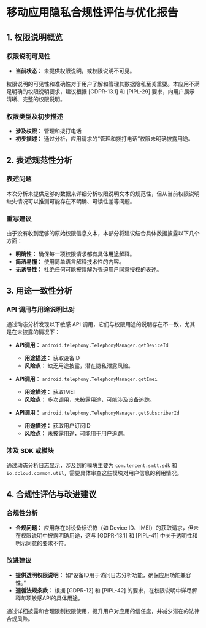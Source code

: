 # 移动应用隐私合规性评估与优化报告

## 1. 权限说明概览

### 权限说明可见性
- **当前状态：** 未提供权限说明，或权限说明不可见。
  
权限说明的可见性和准确性对于用户了解和管理其数据隐私至关重要。本应用不满足明确的权限说明要求，建议根据 [GDPR-13.1] 和 [PIPL-29] 要求，向用户展示清晰、完整的权限说明。

### 权限类型及初步描述
- **涉及权限：** 管理和拨打电话
- **初步描述：** 通过分析，应用请求的“管理和拨打电话”权限未明确披露用途。

## 2. 表述规范性分析

### 表述问题
本次分析未提供足够的数据来详细分析权限说明文本的规范性，但从当前权限说明缺失情况可以推测可能存在不明确、可读性差等问题。

### 重写建议
由于没有收到足够的原始权限信息文本，本部分将建议结合具体数据披露以下几个方面：
- **明确性：** 确保每一项权限请求都有具体用途解释。
- **简洁易懂：** 使用简单语言解释技术性的内容。
- **无诱导性：** 杜绝任何可能被误解为强迫用户同意授权的表述。

## 3. 用途一致性分析

### API 调用与用途说明比对
通过动态分析发现以下敏感 API 调用，它们与权限用途的说明存在不一致，尤其是在未披露的情况下：
- **API调用：** `android.telephony.TelephonyManager.getDeviceId`
  - **用途描述：** 获取设备ID
  - **风险点：** 缺乏用途披露，潜在隐私泄露风险。
  
- **API调用：** `android.telephony.TelephonyManager.getImei`
  - **用途描述：** 获取IMEI
  - **风险点：** 多次调用，未披露用途，可能涉及设备追踪。

- **API调用：** `android.telephony.TelephonyManager.getSubscriberId`
  - **用途描述：** 获取用户订阅ID
  - **风险点：** 未披露用途，可能用于用户追踪。

### 涉及 SDK 或模块
通过动态分析日志显示，涉及到的模块主要为 `com.tencent.smtt.sdk` 和 `io.dcloud.common.util`，需要具体审查这些模块对用户信息的利用情况。

## 4. 合规性评估与改进建议

### 合规性分析
- **合规问题：** 应用存在对设备标识符（如 Device ID、IMEI）的获取请求，但未在权限说明中披露明确用途，这与 [GDPR-13.1] 和 [PIPL-41] 中关于透明性和明示同意的要求不符。

### 改进建议
- **提供透明权限说明：** 如“设备ID用于访问日志分析功能，确保应用功能兼容性。”
- **遵循法规条款：** 根据 [GDPR-12] 和 [PIPL-42] 的要求，在权限说明中详尽解释每项敏感API的具体用途。
  
通过详细披露和合理限制权限使用，提升用户对应用的信任度，并减少潜在的法律合规风险。